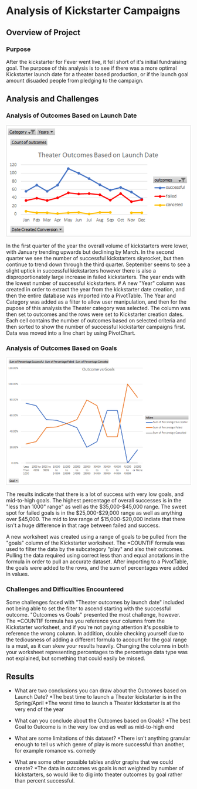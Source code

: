 # Analysis of Kickstarter Campaigns
## Overview of Project

### Purpose
After the kickstarter for Fever went live, it fell short of it's initial fundraising goal. The purpose of this analysis is to see if there was a more optimal Kickstarter launch date for a theater based production, or if the launch goal amount disuaded people from pledging to the campaign.

## Analysis and Challenges

### Analysis of Outcomes Based on Launch Date
<p align="center">
  <img src="https://github.com/armyofkittens/kickstarter-analysis/blob/main/Theater_Outcomes_vs_Launch.png" width="700"/>
</p>
  In the first quarter of the year the overall volume of kickstarters were lower, with January trending upwards but declining by March. In the second quarter we see the number of successful kickstarters skyrocket, but then continue to trend down through the third quarter. September seems to see a slight uptick in successful kickstarters however there is also a disproportionately large increase in failed kickstarters. The year ends with the lowest number of successful kickstarters. 
#
  A new "Year" column was created in order to extract the year from the kickstarter date creation, and then the entire database was imported into a PivotTable. The Year and Category was added as a filter to allow user manipulation, and then for the pupose of this analysis the Theater category was selected. The column was then set to outcomes and the rows were set to Kickstarter creation dates. Each cell contains the number of outcomes based on selected criteria and then sorted to show the number of successful kickstarter campaigns first. Data was moved into a line chart by using PivotChart. 

### Analysis of Outcomes Based on Goals
<p align="center">
  <img src="https://github.com/armyofkittens/kickstarter-analysis/blob/main/Outcomes_vs_Goals_Final.png" width="700"/>
</p>
  The results indicate that there is a lot of success with very low goals, and mid-to-high goals. The highest percentage of overall successes is in the "less than 1000" range" as well as the $35,000-$45,000 range. The sweet spot for failed goals is in the $25,000-$29,000 range as well as anything over $45,000. The mid to low range of $15,000-$20,000 indiate that there isn't a huge difference in that rage between failed and success. 

  A new worksheet was created using a range of goals to be pulled from the "goals" column of the Kickstarter worksheet. The =COUNTIF formula was used to filter the data by the subcategory "play" and also their outcomes. Pulling the data required using correct less than and equal anotations in the formula in order to pull an accurate dataset. After importing to a PivotTable, the goals were added to the rows, and the sum of percentages were added in values.

### Challenges and Difficulties Encountered
Some challenges faced with "Theater outcomes by launch date" included not being able to set the filter to ascend starting with the successful outcome. "Outcomes vs Goals" presented the most challenge, however. The =COUNTIF formula has you reference your columns from the Kickstarter worksheet, and if you're not paying attention it's possible to reference the wrong column. In addition, double checking yourself due to the tediousness of adding a different formula to account for the goal range is a must, as it can skew your results heavily. Changing the columns in both your worksheet representing percentages to the percentage data type was not explained, but something that could easily be missed. 

## Results

- What are two conclusions you can draw about the Outcomes based on Launch Date?
*The best time to launch a Theater kickstarter is in the Spring/April
*The worst time to launch a Theater kickstarter is at the very end of the year

- What can you conclude about the Outcomes based on Goals?
*The best Goal to Outcome is in the very low end as well as mid-to-high end

- What are some limitations of this dataset?
*There isn't anything granular enough to tell us which genre of play is more successful than another, for example romance vs. comedy

- What are some other possible tables and/or graphs that we could create?
*The data in outcomes vs goals is not weighted by number of kickstarters, so would like to dig into theater outcomes by goal rather than percent successful.
